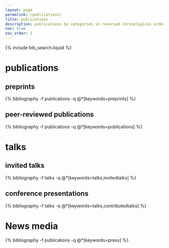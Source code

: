 ```yaml
---
layout: page
permalink: /publications/
title: publications
description: publications by categories in reversed chronological order. generated by jekyll-scholar.
nav: true
nav_order: 2
---
```


<!-- _pages/publications.md -->

<!-- Bibsearch Feature -->

{% include bib_search.liquid %}

<div class="publications">

<h1>publications</h1>

<h2>preprints</h2>

{% bibliography -f publications -q @*[keywords=preprints] %}

<h2>peer-reviewed publications</h2>

{% bibliography -f publications -q @*[keywords=publications] %}

<h1>talks</h1>

<h2>invited talks</h2>

{% bibliography -f talks -q @*[keywords=talks,invitedtalks] %}

<h2>conference presentations</h2>

{% bibliography -f talks -q @*[keywords=talks,contributedtalks] %}

<h1>News media</h1>

{% bibliography -f publications -q @*[keywords=press] %}

</div>
